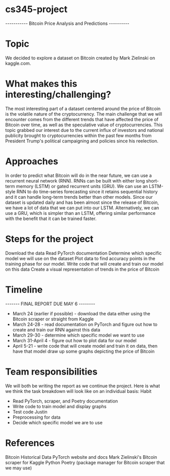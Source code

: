 # cs345-project

----------- Bitcoin Price Analysis and Predictions ----------
# Topic
We decided to explore a dataset on Bitcoin created by Mark Zielinski on kaggle.com.

# What makes this interesting/challenging?
The most interesting part of a dataset centered around the price of Bitcoin is the volatile nature of the cryptocurrency. The main challenge that we will encounter comes from the different trends that have affected the price of Bitcoin over time, as well as the speculative value of cryptocurrencies. This topic grabbed our interest due to the current influx of investors and national publicity brought to cryptocurrencies within the past few months from President Trump's political campaigning and policies since his reelection.

# Approaches
In order to predict what Bitcoin will do in the near future, we can use a recurrent neural network (RNN). RNNs can be built with either long short-term memory (LSTM) or gated recurrent units (GRU). We can use an LSTM-style RNN to do time-series forecasting since it retains sequential history and it can handle long-term trends better than other models. Since our dataset is updated daily and has been almost since the release of Bitcoin, we have a lot of data that we can put into our LSTM. Alternatively, we can use a GRU, which is simpler than an LSTM, offering similar performance with the benefit that it can be trained faster.

# Steps for the project
Download the data
Read PyTorch documentation
Determine which specific model we will use on the dataset
Plot data to find accuracy points in the training phase for our model.
Write code that will create and train our model on this data
Create a visual representation of trends in the price of Bitcoin

# Timeline
------- FINAL REPORT DUE MAY 6 --------
- March 24 (earlier if possible) - download the data either using the Bitcoin scraper or straight from Kaggle
- March 24-28 - read documentation on PyTorch and figure out how to create and train our RNN against this data
- March 29-30 - determine which specific model we want to use
- March 31-April 4 - figure out how to plot data for our model
- April 5-21 - write code that will create model and train it on data, then have that model draw up some graphs depicting the price of Bitcoin

# Team responsibilities
We will both be writing the report as we continue the project. Here is what we think the task breakdown will look like on an individual basis:
Habit
- Read PyTorch, scraper, and Poetry documentation
- Write code to train model and display graphs
- Test code
Justin
- Preprocessing for data
- Decide which specific model we are to use

# References
Bitcoin Historical Data
PyTorch website and docs
Mark Zielinski's Bitcoin scraper for Kaggle
Python Poetry (package manager for Bitcoin scraper that we may use)
